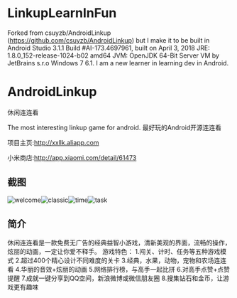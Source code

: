 LinkupLearnInFun 
======================
Forked from csuyzb/AndroidLinkup (https://github.com/csuyzb/AndroidLinkup) but I make it to be built in Android Studio 3.1.1 Build #AI-173.4697961, built on April 3, 2018 JRE: 1.8.0_152-release-1024-b02 amd64 JVM: OpenJDK 64-Bit Server VM by JetBrains s.r.o Windows 7 6.1.
I am a new learner in learning dev in Android.

AndroidLinkup
=============
休闲连连看

The most interesting linkup game for android.
最好玩的Android开源连连看

项目主页:http://xxllk.aliapp.com

小米商店:http://app.xiaomi.com/detail/61473


截图
-------------

![welcome](https://github.com/csuyzb/AndroidLinkup/raw/master/screenshots/welcome_180.jpg)![classic](https://github.com/csuyzb/AndroidLinkup/raw/master/screenshots/pet_180.jpg)![time](https://github.com/csuyzb/AndroidLinkup/raw/master/screenshots/star_180.jpg)![task](https://github.com/csuyzb/AndroidLinkup/raw/master/screenshots/top_180.jpg)


简介
-------------

休闲连连看是一款免费无广告的经典益智小游戏，清新美观的界面，流畅的操作，炫丽的动画，一定让你爱不释手。
游戏特色：
1.闯关、计时、任务等五种游戏模式
2.超过400个精心设计不同难度的关卡
3.经典，水果，动物，宠物和农场连连看
4.华丽的音效+炫丽的动画
5.网络排行榜，与高手一起比拼
6.对高手点赞+点赞提醒
7.成就一键分享到QQ空间，新浪微博或微信朋友圈
8.搜集钻石和金币，让游戏更有趣味


